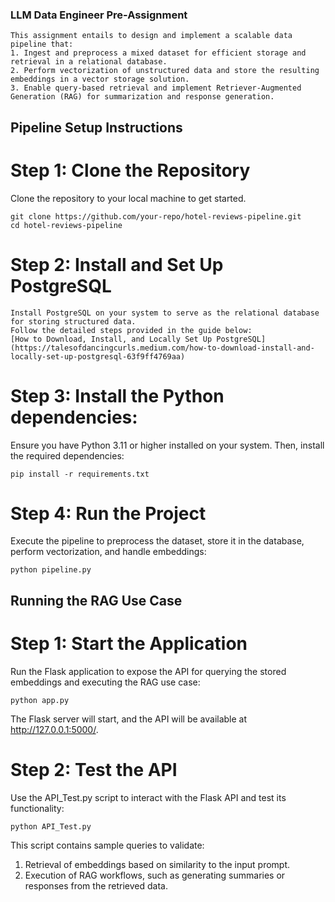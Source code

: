 ### LLM Data Engineer Pre-Assignment

```
This assignment entails to design and implement a scalable data pipeline that:
1. Ingest and preprocess a mixed dataset for efficient storage and retrieval in a relational database.
2. Perform vectorization of unstructured data and store the resulting embeddings in a vector storage solution.
3. Enable query-based retrieval and implement Retriever-Augmented Generation (RAG) for summarization and response generation.
```

## Pipeline Setup Instructions
# Step 1: Clone the Repository
Clone the repository to your local machine to get started.
```
git clone https://github.com/your-repo/hotel-reviews-pipeline.git
cd hotel-reviews-pipeline
```
# Step 2: Install and Set Up PostgreSQL
```
Install PostgreSQL on your system to serve as the relational database for storing structured data.
Follow the detailed steps provided in the guide below:
[How to Download, Install, and Locally Set Up PostgreSQL](https://talesofdancingcurls.medium.com/how-to-download-install-and-locally-set-up-postgresql-63f9ff4769aa)
```
# Step 3: Install the Python dependencies:
Ensure you have Python 3.11 or higher installed on your system. Then, install the required dependencies:
```
pip install -r requirements.txt
```
# Step 4: Run the Project
Execute the pipeline to preprocess the dataset, store it in the database, perform vectorization, and handle embeddings:
```
python pipeline.py
```

## Running the RAG Use Case
# Step 1: Start the Application
Run the Flask application to expose the API for querying the stored embeddings and executing the RAG use case:
```
python app.py
```
The Flask server will start, and the API will be available at http://127.0.0.1:5000/.

# Step 2: Test the API
Use the API_Test.py script to interact with the Flask API and test its functionality:
```
python API_Test.py
```
This script contains sample queries to validate:
1. Retrieval of embeddings based on similarity to the input prompt.
2. Execution of RAG workflows, such as generating summaries or responses from the retrieved data.
